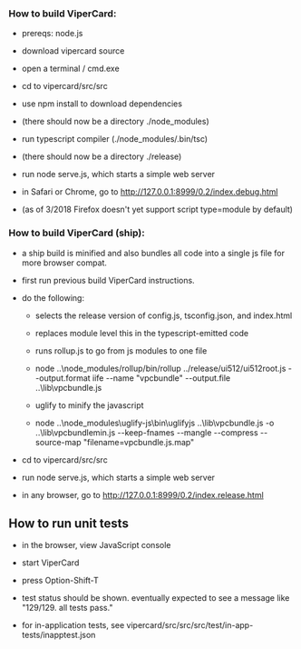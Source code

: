 
### How to build ViperCard:

- prereqs: node.js

- download vipercard source

- open a terminal / cmd.exe

- cd to vipercard/src/src

- use npm install to download dependencies

- (there should now be a directory ./node_modules)

- run typescript compiler (./node_modules/.bin/tsc)

- (there should now be a directory ./release)

- run node serve.js, which starts a simple web server

- in Safari or Chrome, go to http://127.0.0.1:8999/0.2/index.debug.html

- (as of 3/2018 Firefox doesn't yet support script type=module by default)

### How to build ViperCard (ship):

- a ship build is minified and also bundles all code into a single js file for more browser compat.

- first run previous build ViperCard instructions.

- do the following:

    - selects the release version of config.js, tsconfig.json, and index.html
    
    - replaces module level this in the typescript-emitted code
    
    - runs rollup.js to go from js modules to one file
    
    - node ..\node_modules/rollup/bin/rollup ../release/ui512/ui512root.js --output.format iife --name "vpcbundle" --output.file ..\lib\vpcbundle.js
    
    - uglify to minify the javascript
    
    - node ..\node_modules\uglify-js\bin\uglifyjs ..\lib\vpcbundle.js -o ..\lib\vpcbundlemin.js --keep-fnames --mangle --compress --source-map "filename=vpcbundle.js.map"
    
- cd to vipercard/src/src

- run node serve.js, which starts a simple web server

- in any browser, go to http://127.0.0.1:8999/0.2/index.release.html
    
## How to run unit tests

- in the browser, view JavaScript console

- start ViperCard

- press Option-Shift-T

- test status should be shown. eventually expected to see a message like "129/129. all tests pass."

- for in-application tests, see vipercard/src/src/src/test/in-app-tests/inapptest.json

